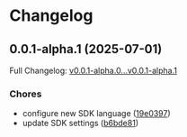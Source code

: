 # Changelog

## 0.0.1-alpha.1 (2025-07-01)

Full Changelog: [v0.0.1-alpha.0...v0.0.1-alpha.1](https://github.com/gorakhnathy7/hs-mcp/compare/v0.0.1-alpha.0...v0.0.1-alpha.1)

### Chores

* configure new SDK language ([19e0397](https://github.com/gorakhnathy7/hs-mcp/commit/19e03978316bd3edb9d52937fe79930f4c0cdc54))
* update SDK settings ([b6bde81](https://github.com/gorakhnathy7/hs-mcp/commit/b6bde8170c115275b229f58a002422a07e93d788))
